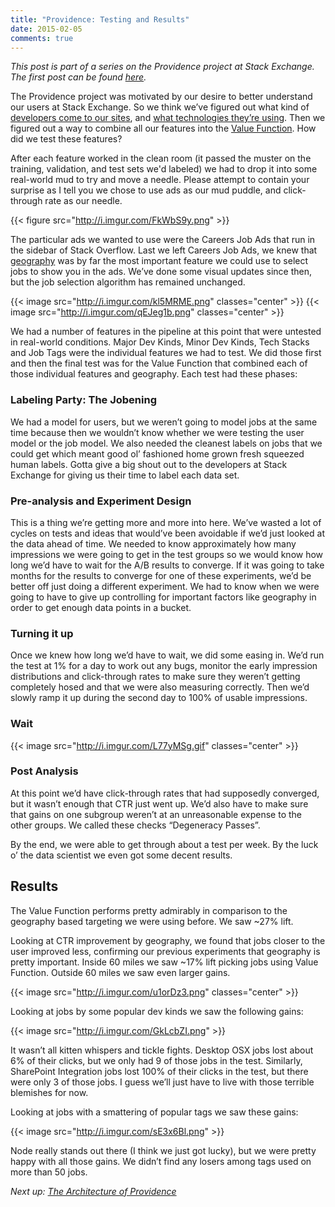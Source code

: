 ```yaml
---
title: "Providence: Testing and Results"
date: 2015-02-05
comments: true
---
```


*This post is part of a series on the Providence project at Stack Exchange.  The first post can be found [here](http://kevinmontrose.com/2015/01/27/providence-machine-learning-at-stack-exchange/).*

The Providence project was motivated by our desire to better understand our users at Stack Exchange. So we think we’ve figured out what kind of [developers come to our sites](http://kevinmontrose.com/2015/01/27/providence-machine-learning-at-stack-exchange/), and [what technologies they’re using](http://kevinmontrose.com/2015/01/29/providence-what-technologies-do-you-know/). Then we figured out a way to combine all our features into the [Value Function](http://kevinmontrose.com/2015/02/04/providence-matching-people-to-jobs/). How did we test these features?

After each feature worked in the clean room (it passed the muster on the training, validation, and test sets we'd labeled) we had to drop it into some real-world mud to try and move a needle. Please attempt to contain your surprise as I tell you we chose to use ads as our mud puddle, and click-through rate as our needle.

{{< figure src="http://i.imgur.com/FkWbS9y.png" >}}

The particular ads we wanted to use were the Careers Job Ads that run in the sidebar of Stack Overflow. Last we left Careers Job Ads, we knew that [geography](http://jasonpunyon.com/blog/2013/01/20/geographys-the-fuck/) was by far the most important feature we could use to select jobs to show you in the ads. We’ve done some visual updates since then, but the job selection algorithm has remained unchanged.

{{< image src="http://i.imgur.com/kl5MRME.png" classes="center" >}} {{< image src="http://i.imgur.com/qEJeg1b.png" classes="center" >}}

We had a number of features in the pipeline at this point that were untested in real-world conditions. Major Dev Kinds, Minor Dev Kinds, Tech Stacks and Job Tags were the individual features we had to test. We did those first and then the final test was for the Value Function that combined each of those individual features and geography. Each test had these phases:

### Labeling Party: The Jobening

We had a model for users, but we weren’t going to model jobs at the same time because then we wouldn’t know whether we were testing the user model or the job model. We also needed the cleanest labels on jobs that we could get which meant good ol’ fashioned home grown fresh squeezed human labels. Gotta give a big shout out to the developers at Stack Exchange for giving us their time to label each data set.

### Pre-analysis and Experiment Design

This is a thing we’re getting more and more into here. We’ve wasted a lot of cycles on tests and ideas that would’ve been avoidable if we’d just looked at the data ahead of time. We needed to know approximately how many impressions we were going to get in the test groups so we would know how long we’d have to wait for the A/B results to converge. If it was going to take months for the results to converge for one of these experiments, we’d be better off just doing a different experiment. We had to know when we were going to have to give up controlling for important factors like geography in order to get enough data points in a bucket.

### Turning it up

Once we knew how long we’d have to wait, we did some easing in. We’d run the test at 1% for a day to work out any bugs, monitor the early impression distributions and click-through rates to make sure they weren’t getting completely hosed and that we were also measuring correctly. Then we’d slowly ramp it up during the second day to 100% of usable impressions.

### Wait

{{< image src="http://i.imgur.com/L77yMSg.gif" classes="center" >}}

### Post Analysis 

At this point we’d have click-through rates that had supposedly converged, but it wasn’t enough that CTR just went up. We’d also have to make sure that gains on one subgroup weren’t at an unreasonable expense to the other groups. We called these checks “Degeneracy Passes”.

By the end, we were able to get through about a test per week. By the luck o’ the data scientist we even got some decent results.

## Results

The Value Function performs pretty admirably in comparison to the geography based targeting we were using before. We saw ~27% lift. 

Looking at CTR improvement by geography, we found that jobs closer to the user improved less, confirming our previous experiments that geography is pretty important. Inside 60 miles we saw ~17% lift picking jobs using Value Function. Outside 60 miles we saw even larger gains.

{{< image src="http://i.imgur.com/u1orDz3.png" classes="center" >}}

Looking at jobs by some popular dev kinds we saw the following gains:

{{< image src="http://i.imgur.com/GkLcbZI.png" >}}

It wasn’t all kitten whispers and tickle fights. Desktop OSX jobs lost about 6% of their clicks, but we only had 9 of those jobs in the test. Similarly, SharePoint Integration jobs lost 100% of their clicks in the test, but there were only 3 of those jobs. I guess we’ll just have to live with those terrible blemishes for now.

Looking at jobs with a smattering of popular tags we saw these gains:

{{< image src="http://i.imgur.com/sE3x6Bl.png" >}}

Node really stands out there (I think we just got lucky), but we were pretty happy with all those gains. We didn’t find any losers among tags used on more than 50 jobs.

*Next up: [The Architecture of Providence](http://jasonpunyon.com/blog/2015/02/10/providence-architecture-and-performance/)*